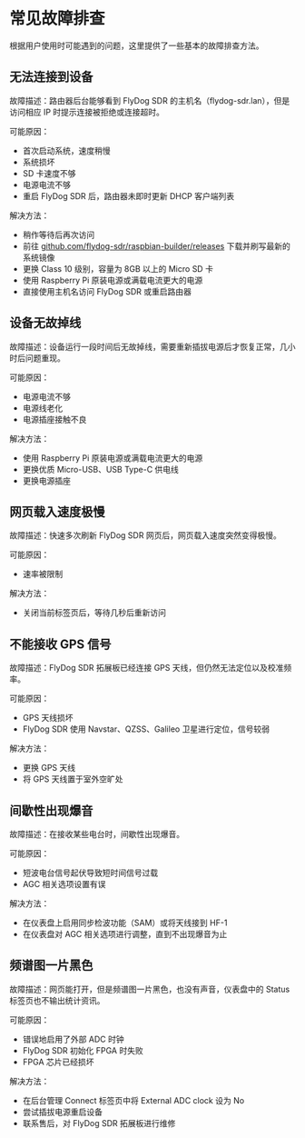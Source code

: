 # 常见故障排查

根据用户使用时可能遇到的问题，这里提供了一些基本的故障排查方法。

## 无法连接到设备

故障描述：路由器后台能够看到 FlyDog SDR 的主机名（flydog-sdr.lan），但是访问相应 IP 时提示连接被拒绝或连接超时。

可能原因：

 - 首次启动系统，速度稍慢
 - 系统损坏
 - SD 卡速度不够
 - 电源电流不够
 - 重启 FlyDog SDR 后，路由器未即时更新 DHCP 客户端列表

解决方法：

 - 稍作等待后再次访问
 - 前往 [github.com/flydog-sdr/raspbian-builder/releases](https://github.com/flydog-sdr/raspbian-builder/releases) 下载并刷写最新的系统镜像
 - 更换 Class 10 级别，容量为 8GB 以上的 Micro SD 卡
 - 使用 Raspberry Pi 原装电源或满载电流更大的电源
 - 直接使用主机名访问 FlyDog SDR 或重启路由器

## 设备无故掉线

故障描述：设备运行一段时间后无故掉线，需要重新插拔电源后才恢复正常，几小时后问题重现。

可能原因：

 - 电源电流不够
 - 电源线老化
 - 电源插座接触不良

解决方法：

 - 使用 Raspberry Pi 原装电源或满载电流更大的电源
 - 更换优质 Micro-USB、USB Type-C 供电线
 - 更换电源插座

## 网页载入速度极慢

故障描述：快速多次刷新 FlyDog SDR 网页后，网页载入速度突然变得极慢。

可能原因：

 - 速率被限制

解决方法：

 - 关闭当前标签页后，等待几秒后重新访问

## 不能接收 GPS 信号

故障描述：FlyDog SDR 拓展板已经连接 GPS 天线，但仍然无法定位以及校准频率。

可能原因：

 - GPS 天线损坏
 - FlyDog SDR 使用 Navstar、QZSS、Galileo 卫星进行定位，信号较弱

解决方法：

 - 更换 GPS 天线
 - 将 GPS 天线置于室外空旷处

## 间歇性出现爆音

故障描述：在接收某些电台时，间歇性出现爆音。

可能原因：

 - 短波电台信号起伏导致短时间信号过载
 - AGC 相关选项设置有误

解决方法：

 - 在仪表盘上启用同步检波功能（SAM）或将天线接到 HF-1
 - 在仪表盘对 AGC 相关选项进行调整，直到不出现爆音为止

## 频谱图一片黑色

故障描述：网页能打开，但是频谱图一片黑色，也没有声音，仪表盘中的 Status 标签页也不输出统计资讯。

可能原因：

 - 错误地启用了外部 ADC 时钟
 - FlyDog SDR 初始化 FPGA 时失败
 - FPGA 芯片已经损坏

解决方法：

 - 在后台管理 Connect 标签页中将 External ADC clock 设为 No
 - 尝试插拔电源重启设备
 - 联系售后，对 FlyDog SDR 拓展板进行维修
